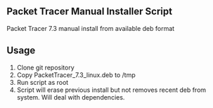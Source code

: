 ## Packet Tracer Manual Installer Script
Packet Tracer 7.3 manual install from available deb format

## Usage
1. Clone git repository
2. Copy PacketTracer_7.3_linux.deb to /tmp
3. Run script as root
4. Script will erase previous install but not removes recent deb from system. Will deal with dependencies.

